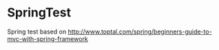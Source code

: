 # SpringTest

Spring test based on http://www.toptal.com/spring/beginners-guide-to-mvc-with-spring-framework
